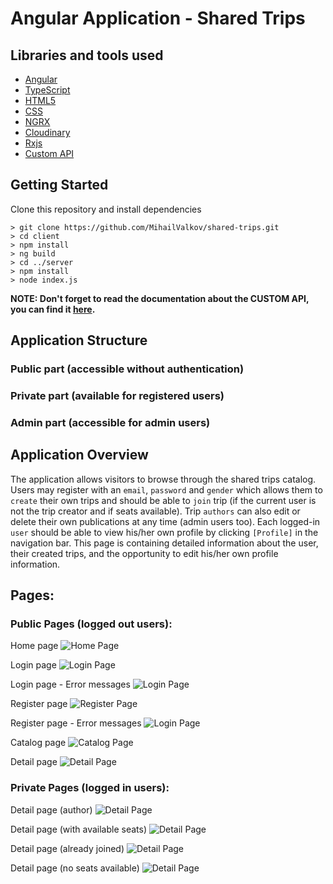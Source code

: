 # Angular Application - Shared Trips

## Libraries and tools used
- [Angular](https://angular.io/)
- [TypeScript](https://www.typescriptlang.org/)
- [HTML5](https://developer.mozilla.org/en-US/docs/Glossary/HTML5)
- [CSS](https://developer.mozilla.org/en-US/docs/Web/CSS)
- [NGRX](https://ngrx.io/guide/store)
- [Cloudinary](https://cloudinary.com/)
- [Rxjs](https://rxjs.dev/guide/overview)
- [Custom API](https://github.com/MihailValkov/shared-trips/blob/main/server/readMe.md)


## Getting Started
Clone this repository and install dependencies
```
> git clone https://github.com/MihailValkov/shared-trips.git
> cd client
> npm install
> ng build
> cd ../server
> npm install
> node index.js
```
**NOTE: Don't forget to read the documentation about the CUSTOM API, you can find it [here](https://github.com/MihailValkov/shared-trips/blob/main/server/readMe.md).**

## Application Structure

### Public part (accessible without authentication)
### Private part (available for registered users)
### Admin part (accessible for admin users)


## Application Overview
The application allows visitors to browse through the shared trips catalog. Users may register with an `email`, `password` and `gender` which allows them to `create` their own trips and should be able to `join` trip (if the current user is not the trip creator and if seats available). Trip `authors` can also edit or delete their own publications at any time (admin users too). Each logged-in `user` should be able to view his/her own profile by clicking `[Profile]` in the navigation bar. 
This page is containing detailed information about the user, their created trips, and the opportunity to edit his/her own profile information.

## Pages:

### Public Pages (logged out users):

Home page
![Home Page](https://raw.githubusercontent.com/MihailValkov/shared-trips/main/images/Home.png)

Login page
![Login Page](https://raw.githubusercontent.com/MihailValkov/shared-trips/main/images/Login.png)

Login page - Error messages
![Login Page](https://raw.githubusercontent.com/MihailValkov/shared-trips/main/images/Login-error.png)

Register page
![Register Page](https://raw.githubusercontent.com/MihailValkov/shared-trips/main/images/Register.png)

Register page - Error messages
![Login Page](https://raw.githubusercontent.com/MihailValkov/shared-trips/main/images/Register-error.png)

Catalog page
![Catalog Page](https://raw.githubusercontent.com/MihailValkov/shared-trips/main/images/Catalog.png)

Detail page
![Detail Page](https://raw.githubusercontent.com/MihailValkov/shared-trips/main/images/Detail-guest.png.png)

### Private Pages (logged in users):

Detail page (author)
![Detail Page](https://raw.githubusercontent.com/MihailValkov/shared-trips/main/images/Detail-author.png.png)

Detail page (with available seats)
![Detail Page](https://raw.githubusercontent.com/MihailValkov/shared-trips/main/images/Detail-user-available-seats.png)

Detail page (already joined)
![Detail Page](https://raw.githubusercontent.com/MihailValkov/shared-trips/main/images/Detail-user-joined.png)

Detail page (no seats available)
![Detail Page](https://raw.githubusercontent.com/MihailValkov/shared-trips/main/images/Detail-user-no-available-seats.png)




